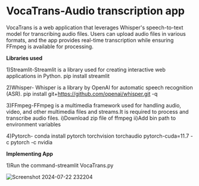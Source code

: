 # VocaTrans-Audio transcription app
VocaTrans is a web application that leverages Whisper's speech-to-text model for transcribing audio files. Users can upload audio files in various formats, and the app provides real-time transcription while ensuring FFmpeg is available for processing.

**Libraries used**

1)Streamlit-Streamlit is a library used for creating interactive web applications in Python.
pip install streamlit

2)Whisper- Whisper is a library by OpenAI for automatic speech recognition (ASR).
pip install git+https://github.com/openai/whisper.git -q

3)FFmpeg-FFmpeg is a multimedia framework used for handling audio, video, and other multimedia files and streams.It is required to process and transcribe audio files.
  i)Download zip file of ffmpeg
  ii)Add bin path to environment variables

4)Pytorch-
conda install pytorch torchvision torchaudio pytorch-cuda=11.7 -c pytorch -c nvidia

**Implementing App**

1)Run the command-streamlit VocaTrans.py

![Screenshot 2024-07-22 232204](https://github.com/user-attachments/assets/7c5c12f5-78a2-4536-a594-99803dd960cf)
